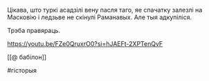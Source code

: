 

Цікава, што туркі асадзілі вену пасля таго, яе спачатку залезлі на Масковію і ледзьве не скінулі Раманавых. Але тыя адкупіліся.

Трэба правяраць.

https://youtu.be/FZe0QruxrO0?si=hJAEFt-2XPTenQvF

[[@ бабілон]]


#гісторыя